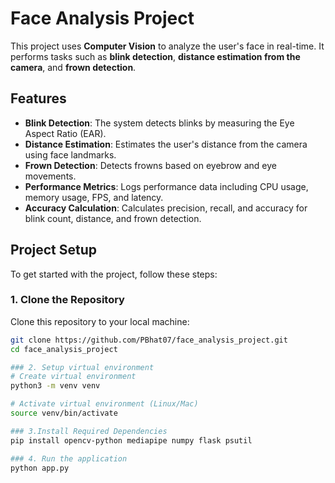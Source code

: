 # Face Analysis Project 

This project uses **Computer Vision**  to analyze the user's face in real-time. It performs tasks such as **blink detection**, **distance estimation from the camera**, and **frown detection**.

## Features

- **Blink Detection**: The system detects blinks by measuring the Eye Aspect Ratio (EAR).
- **Distance Estimation**: Estimates the user's distance from the camera using face landmarks.
- **Frown Detection**: Detects frowns based on eyebrow and eye movements.
- **Performance Metrics**: Logs performance data including CPU usage, memory usage, FPS, and latency.
- **Accuracy Calculation**: Calculates precision, recall, and accuracy for blink count, distance, and frown detection.

## Project Setup

To get started with the project, follow these steps:

### 1. Clone the Repository
Clone this repository to your local machine:
 ```bash
git clone https://github.com/PBhat07/face_analysis_project.git
cd face_analysis_project

### 2. Setup virtual environment
# Create virtual environment
python3 -m venv venv

# Activate virtual environment (Linux/Mac)
source venv/bin/activate

### 3.Install Required Dependencies
pip install opencv-python mediapipe numpy flask psutil

### 4. Run the application
python app.py




